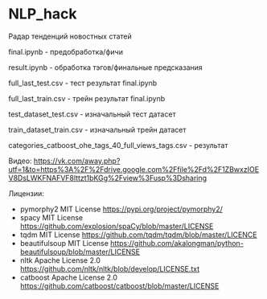 # NLP_hack
Радар тенденций новостных статей

final.ipynb - предобработка/фичи

result.ipynb - обработка тэгов/финальные предсказания

full_last_test.csv - тест результат final.ipynb

full_last_train.csv - трейн результат final.ipynb

test_dataset_test.csv - изначальный тест датасет

train_dataset_train.csv - изначальный трейн датасет

categories_catboost_ohe_tags_40_full_views_tags.csv - результат


Видео: https://vk.com/away.php?utf=1&to=https%3A%2F%2Fdrive.google.com%2Ffile%2Fd%2F1ZBwxzIOEV8DsLWKFNAFVF8lttzt1bKGg%2Fview%3Fusp%3Dsharing


Лицензии:
- pymorphy2 MIT License https://pypi.org/project/pymorphy2/
- spacy MIT License https://github.com/explosion/spaCy/blob/master/LICENSE
- tqdm MIT License https://github.com/tqdm/tqdm/blob/master/LICENCE
- beautifulsoup MIT License https://github.com/akalongman/python-beautifulsoup/blob/master/LICENSE
- nltk Apache License 2.0 https://github.com/nltk/nltk/blob/develop/LICENSE.txt
- catboost Apache License 2.0 https://github.com/catboost/catboost/blob/master/LICENSE
